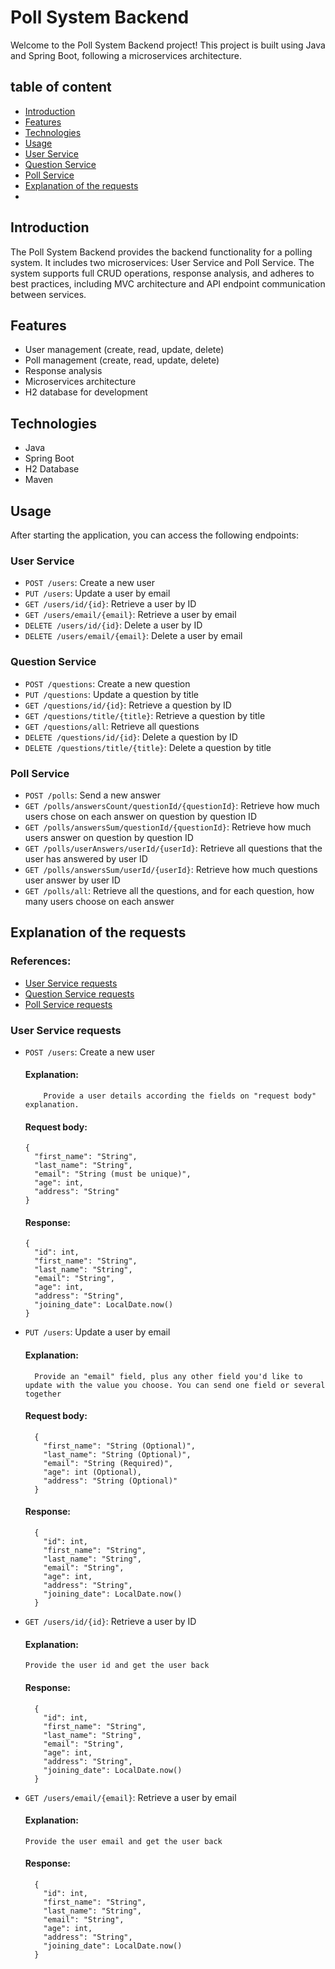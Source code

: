 # Poll System Backend
Welcome to the Poll System Backend project! This project is built using Java and Spring Boot, following a microservices architecture.

## table of content
- [Introduction](#introduction)
- [Features](#Features)
- [Technologies](#Technologies)
- [Usage](#Usage)
- [User Service](#User-Service)
- [Question Service](#Question-Service)
- [Poll Service](#Poll-Service)
- [Explanation of the requests](#Explanation-of-the-requests)
- 

## Introduction 
The Poll System Backend provides the backend functionality for a polling system. It includes two microservices: User Service and Poll Service. The system supports full CRUD operations, response analysis, and adheres to best practices, including MVC architecture and API endpoint communication between services.

## Features
- User management (create, read, update, delete)
- Poll management (create, read, update, delete)
- Response analysis
- Microservices architecture
- H2 database for development

## Technologies
- Java
- Spring Boot
- H2 Database
- Maven

## Usage
After starting the application, you can access the following endpoints:

### User Service
- `POST /users`: Create a new user
- `PUT /users`: Update a user by email
- `GET /users/id/{id}`: Retrieve a user by ID
- `GET /users/email/{email}`: Retrieve a user by email
- `DELETE /users/id/{id}`: Delete a user by ID
- `DELETE /users/email/{email}`: Delete a user by email

### Question Service
- `POST /questions`: Create a new question
- `PUT /questions`: Update a question by title
- `GET /questions/id/{id}`: Retrieve a question by ID
- `GET /questions/title/{title}`: Retrieve a question by title
- `GET /questions/all`: Retrieve all questions
- `DELETE /questions/id/{id}`: Delete a question by ID
- `DELETE /questions/title/{title}`: Delete a question by title

### Poll Service
- `POST /polls`: Send a new answer
- `GET /polls/answersCount/questionId/{questionId}`: Retrieve how much users chose on each answer on question by question ID
- `GET /polls/answersSum/questionId/{questionId}`: Retrieve how much users answer on question by question ID
- `GET /polls/userAnswers/userId/{userId}`: Retrieve all questions that the user has answered by user ID
- `GET /polls/answersSum/userId/{userId}`: Retrieve how much questions user answer by user ID
- `GET /polls/all`: Retrieve all the questions, and for each question, how many users choose on each answer

## Explanation of the requests

### References:
- [User Service requests](#User-Service-requests)
- [Question Service requests](#Question-Service-requests)
- [Poll Service requests](#Poll-Service-requests)

### User Service requests
- `POST /users`: Create a new user
  #### Explanation:
          Provide a user details according the fields on "request body" explanation. 
  #### Request body:
      {
        "first_name": "String",
        "last_name": "String",
        "email": "String (must be unique)",
        "age": int,
        "address": "String"
      }
  #### Response:
      {
        "id": int,
        "first_name": "String",
        "last_name": "String",
        "email": "String",
        "age": int,
        "address": "String",
        "joining_date": LocalDate.now()
      }

- `PUT /users`: Update a user by email
  #### Explanation:
        Provide an "email" field, plus any other field you'd like to update with the value you choose. You can send one field or several together 
  #### Request body:
        {
          "first_name": "String (Optional)",
          "last_name": "String (Optional)",
          "email": "String (Required)",
          "age": int (Optional),
          "address": "String (Optional)"
        }
  #### Response:
        {
          "id": int,
          "first_name": "String",
          "last_name": "String",
          "email": "String",
          "age": int,
          "address": "String",
          "joining_date": LocalDate.now()
        }

- `GET /users/id/{id}`: Retrieve a user by ID
  #### Explanation:
      Provide the user id and get the user back
  #### Response:
        {
          "id": int,
          "first_name": "String",
          "last_name": "String",
          "email": "String",
          "age": int,
          "address": "String",
          "joining_date": LocalDate.now()
        }

- `GET /users/email/{email}`: Retrieve a user by email
  #### Explanation:
      Provide the user email and get the user back
  #### Response:
        {
          "id": int,
          "first_name": "String",
          "last_name": "String",
          "email": "String",
          "age": int,
          "address": "String",
          "joining_date": LocalDate.now()
        }


